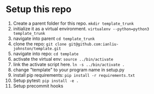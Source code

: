 # Setup this repo
1. Create a parent folder for this repo. `mkdir template_trunk`
2. initialize it as a virtual environment. `virtualenv --python=python3 template_trunk`
3. navigate into parent `cd template_trunk`
4. clone the repo: `git clone git@github.com:ianliu-johnston/template.git`
5. navigate into repo: `cd template`
6. activate the virtual env: `source ../bin/activate`
7. link the activate script here. `ln -s ../bin/activate .`
8. change "template" to your program name in setup.py
9. install pip requirements: `pip install -r requirements.txt`
10. Setup pytest: `pip install -e .`
11. Setup precommit hooks
